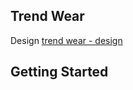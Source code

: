 ## **Trend Wear**

Design [trend wear - design](https://github.com/user-attachments/assets/89d11281-122f-41e7-90a1-5de8f35dc1b3)

## Getting Started
